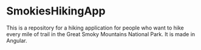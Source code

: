 # SmokiesHikingApp

This is a repository for a hiking application for people who want to hike every mile of trail in the Great Smoky Mountains National Park. It is made in Angular.

